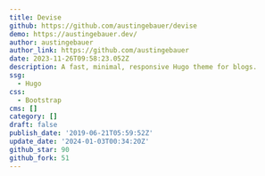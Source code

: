 ```yaml
---
title: Devise
github: https://github.com/austingebauer/devise
demo: https://austingebauer.dev/
author: austingebauer
author_link: https://github.com/austingebauer
date: 2023-11-26T09:58:23.052Z
description: A fast, minimal, responsive Hugo theme for blogs.
ssg:
  - Hugo
css:
  - Bootstrap
cms: []
category: []
draft: false
publish_date: '2019-06-21T05:59:52Z'
update_date: '2024-01-03T00:34:20Z'
github_star: 90
github_fork: 51
---
```


